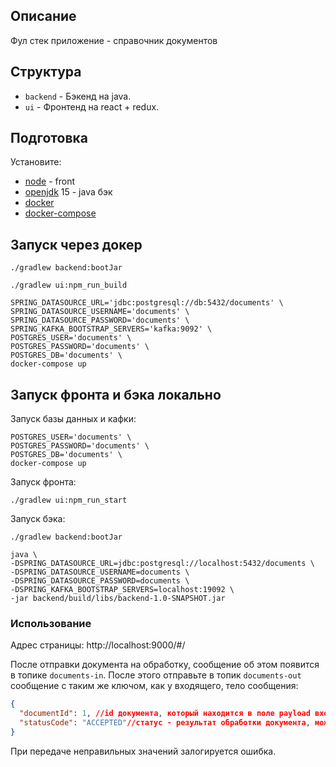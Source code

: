 ## Описание

Фул стек приложение - справочник документов

## Структура

- `backend` - Бэкенд на java.
- `ui` - Фронтенд на react + redux.

## Подготовка

Установите:

- [node](https://nodejs.org) - front
- [openjdk](https://openjdk.java.net) 15 - java бэк
- [docker](https://docs.docker.com/engine/install/)
- [docker-compose](https://docs.docker.com/compose/install/)

## Запуск через докер

```
./gradlew backend:bootJar
```

```
./gradlew ui:npm_run_build
```

```
SPRING_DATASOURCE_URL='jdbc:postgresql://db:5432/documents' \
SPRING_DATASOURCE_USERNAME='documents' \
SPRING_DATASOURCE_PASSWORD='documents' \
SPRING_KAFKA_BOOTSTRAP_SERVERS='kafka:9092' \
POSTGRES_USER='documents' \
POSTGRES_PASSWORD='documents' \
POSTGRES_DB='documents' \
docker-compose up
```

## Запуск фронта и бэка локально

Запуск базы данных и кафки:

```
POSTGRES_USER='documents' \
POSTGRES_PASSWORD='documents' \
POSTGRES_DB='documents' \
docker-compose up
```

Запуск фронта:

```
./gradlew ui:npm_run_start
```

Запуск бэка:
```
./gradlew backend:bootJar
```

```
java \
-DSPRING_DATASOURCE_URL=jdbc:postgresql://localhost:5432/documents \
-DSPRING_DATASOURCE_USERNAME=documents \
-DSPRING_DATASOURCE_PASSWORD=documents \
-DSPRING_KAFKA_BOOTSTRAP_SERVERS=localhost:19092 \
-jar backend/build/libs/backend-1.0-SNAPSHOT.jar
```

### Использование

Адрес страницы: http://localhost:9000/#/

После отправки документа на обработку, сообщение об этом появится в топике `documents-in`.
После этого отправьте в топик `documents-out` сообщение с таким же ключом, как у входящего, тело сообщения:

```json
{
  "documentId": 1, //id документа, который находится в поле payload входящего сообщения
  "statusCode": "ACCEPTED"//статус - результат обработки документа, может быть "ACCEPTED" или "REJECTED"
}
```

При передаче неправильных значений залогируется ошибка.
